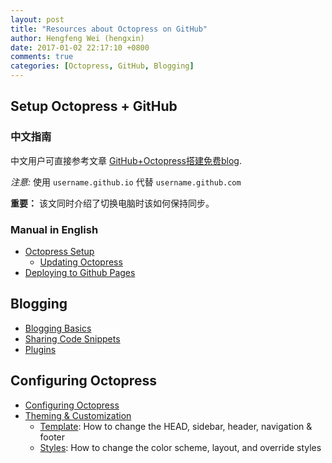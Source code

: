 ```yaml
---
layout: post
title: "Resources about Octopress on GitHub"
author: Hengfeng Wei (hengxin)
date: 2017-01-02 22:17:10 +0800
comments: true
categories: [Octopress, GitHub, Blogging]
---
```


## Setup Octopress + GitHub

### 中文指南

中文用户可直接参考文章 [GitHub+Octopress搭建免费blog](http://tanqisen.github.io/blog/2012/12/27/github-plus-octopressda-jian-mian-fei-blog/).

*注意:* 使用 `username.github.io` 代替 `username.github.com`

**重要：** 该文同时介绍了切换电脑时该如何保持同步。

### Manual in English

* [Octopress Setup](http://octopress.org/docs/setup/)
  - [Updating Octopress](http://octopress.org/docs/updating/)
* [Deploying to Github Pages](http://octopress.org/docs/deploying/github/)

<!-- more -->

## Blogging

* [Blogging Basics](http://octopress.org/docs/blogging/)
* [Sharing Code Snippets](http://octopress.org/docs/blogging/code/)
* [Plugins](http://octopress.org/docs/blogging/plugins/)

## Configuring Octopress

* [Configuring Octopress](http://octopress.org/docs/configuring/)
* [Theming & Customization](http://octopress.org/docs/theme/)
  * [Template](http://octopress.org/docs/theme/template/):
  How to change the HEAD, sidebar, header, navigation & footer
  * [Styles](http://octopress.org/docs/theme/styles/):
  How to change the color scheme, layout, and override styles
